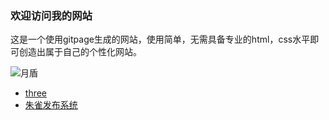 ### 欢迎访问我的网站
这是一个使用gitpage生成的网站，使用简单，无需具备专业的html，css水平即可创造出属于自己的个性化网站。

![月盾](http://hopefully-img.yuedun.wang/328342-14011621341957.jpg)
- [three](/views/three.html)
- [朱雀发布系统](/zhuque)
